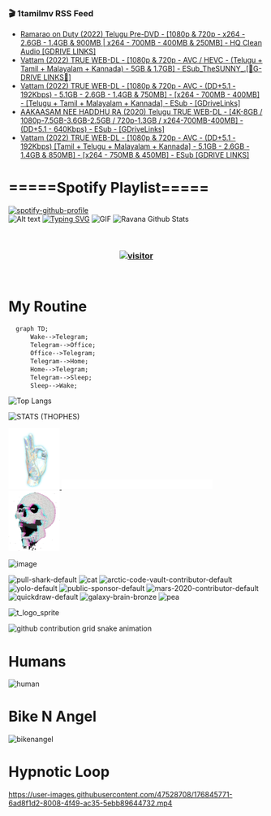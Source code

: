 ### 🎬 1tamilmv RSS Feed

<!-- BLOG-POST-LIST:START -->
- [Ramarao on Duty &lpar;2022&rpar; Telugu Pre-DVD - [1080p &amp; 720p - x264 - 2.6GB - 1.4GB &amp; 900MB | x264 - 700MB - 400MB &amp; 250MB] - HQ Clean Audio [GDRIVE LINKS]](https://www.1tamilmv.pics/index.php?/forums/topic/166575-ramarao-on-duty-2022-telugu-pre-dvd-1080p-720p-x264-26gb-14gb-900mb-x264-700mb-400mb-250mb-hq-clean-audio-gdrive-links/&do=findComment&comment=332366)
- [Vattam &lpar;2022&rpar; TRUE WEB-DL - [1080p &amp; 720p - AVC / HEVC - &lpar;Telugu + Tamil + Malayalam + Kannada&rpar; - 5GB &amp; 1.7GB] - ESub_TheSUNNY_.[🔰G-DRIVE LINKS🔰]](https://www.1tamilmv.pics/index.php?/forums/topic/166574-vattam-2022-true-web-dl-1080p-720p-avc-hevc-telugu-tamil-malayalam-kannada-5gb-17gb-esub_thesunny_%F0%9F%94%B0g-drive-links%F0%9F%94%B0/&do=findComment&comment=332365)
- [Vattam &lpar;2022&rpar; TRUE WEB-DL - [1080p &amp; 720p - AVC - &lpar;DD+5.1 - 192Kbps&rpar; - 5.1GB - 2.6GB - 1.4GB &amp; 750MB] - [x264 - 700MB - 400MB] - [Telugu + Tamil + Malayalam + Kannada] - ESub - [GDriveLinks]](https://www.1tamilmv.pics/index.php?/forums/topic/166573-vattam-2022-true-web-dl-1080p-720p-avc-dd51-192kbps-51gb-26gb-14gb-750mb-x264-700mb-400mb-telugu-tamil-malayalam-kannada-esub-gdrivelinks/&do=findComment&comment=332364)
- [AAKAASAM NEE HADDHU RA &lpar;2020&rpar; Telugu TRUE WEB-DL - [4K-8GB / 1080p-7.5GB-3.6GB-2.5GB / 720p-1.3GB / x264-700MB-400MB] - &lpar;DD+5.1 - 640Kbps&rpar; - ESub - [GDriveLinks]](https://www.1tamilmv.pics/index.php?/forums/topic/166572-aakaasam-nee-haddhu-ra-2020-telugu-true-web-dl-4k-8gb-1080p-75gb-36gb-25gb-720p-13gb-x264-700mb-400mb-dd51-640kbps-esub-gdrivelinks/&do=findComment&comment=332363)
- [Vattam &lpar;2022&rpar; TRUE WEB-DL - [1080p &amp; 720p - AVC - &lpar;DD+5.1 - 192Kbps&rpar; [Tamil + Telugu + Malayalam + Kannada] - 5.1GB - 2.6GB - 1.4GB &amp; 850MB] - [x264 - 750MB &amp; 450MB] - ESub [GDRIVE LINKS]](https://www.1tamilmv.pics/index.php?/forums/topic/166571-vattam-2022-true-web-dl-1080p-720p-avc-dd51-192kbps-tamil-telugu-malayalam-kannada-51gb-26gb-14gb-850mb-x264-750mb-450mb-esub-gdrive-links/&do=findComment&comment=332362)
<!-- BLOG-POST-LIST:END -->

# =====Spotify Playlist=====
[![spotify-github-profile](https://spotify-github-profile.vercel.app/api/view?uid=31rfzgmuvvewegdlxvlev4ynz4vu&cover_image=true&theme=default&bar_color=53b14f&bar_color_cover=true)](https://ravana69.github.io/rss)
</br>
![Alt text](https://spotify-recently-played-readme.vercel.app/api?user=31rfzgmuvvewegdlxvlev4ynz4vu)
[![Typing SVG](https://readme-typing-svg.herokuapp.com?color=%2336BCF7&center=true&vCenter=true&multiline=true&height=81&lines=I+AM+RAVANA;CONTACT+ME+ON+TELEGRAM%3A+%40R4V4N4)](https://git.io/typing-svg)
<img align="centre" height="400px" width="490px" alt="GIF" src="https://github.com/ravana69/ravana69/blob/master/rvm.gif" />
![Ravana Github Stats](https://github-readme-stats.vercel.app/api?username=ravana69&&show_icons=true&theme=radical)

<br />
<h3 align="center"> <a href="https://t.me/r4v4n4"><img src="https://profile-counter.glitch.me/ravana69/count.svg" alt="visitor" width="600"></a> </h3>
</br>

<H1>My Routine</H1>

```mermaid
  graph TD;
      Wake-->Telegram;
      Telegram-->Office;
      Office-->Telegram;
      Telegram-->Home;
      Home-->Telegram;
      Telegram-->Sleep;
      Sleep-->Wake;
```
![Top Langs](https://github-readme-stats.vercel.app/api/top-langs/?username=ravana69&&show_icons=true&theme=radical)

![STATS (THOPHES)](https://github-profile-trophy.vercel.app/?username=ravana69&theme=gruvbox&margin-w=10&margin-h=15&column=8)
<br />
<p align="left">
    <a href="#">
        <img width="20%" src="./assets/images/hand.gif" alt="" />
    </a>
    <a href="#">
        <img width="59%" src="./assets/images/spacer.png" alt="" >
    </a>
    <a href="#">
        <img width="20%" src="./assets/images/skull.gif" alt="" />
    </a>
</p>


![image](https://user-images.githubusercontent.com/47528708/175298537-0623dc00-7b1a-4ec1-b5b1-71768763a234.png)

<img width="148" alt="pull-shark-default" src="https://user-images.githubusercontent.com/47528708/176419715-70981865-4dc6-489a-8a1a-06842db67b15.gif"> <img width="148" alt="cat" src="https://user-images.githubusercontent.com/47528708/179149594-60701d0e-e626-415f-9958-80736351eadd.gif"> <img width="148" alt="arctic-code-vault-contributor-default" src="https://user-images.githubusercontent.com/47528708/175267501-e1fbbb8f-c2b2-4882-b865-2ac4debef26c.png"> <img width="148" alt="yolo-default" src="https://user-images.githubusercontent.com/47528708/175267654-281a1880-1129-4b7b-bf2f-de5dd2bc5afa.png"> <img width="148" alt="public-sponsor-default" src="https://user-images.githubusercontent.com/47528708/175268448-2e78cc75-fb25-4d76-bd22-7df520446b45.png"> <img width="148" alt="mars-2020-contributor-default" src="https://user-images.githubusercontent.com/47528708/175268475-de6d987a-3be9-4353-86a5-23b422559355.png"> <img width="148" alt="quickdraw-default" src="https://user-images.githubusercontent.com/47528708/179148665-33e7c2c8-5d95-413e-8b25-6862820a5fe7.png"> <img width="148" alt="galaxy-brain-bronze" src="https://user-images.githubusercontent.com/47528708/176419717-e2fdca8b-0fdc-47dd-9511-a7ff52178a33.gif"> <img width="148" alt="pea" src="https://user-images.githubusercontent.com/47528708/179149608-800ce6e1-7d24-4bfe-8e84-5628e6d5497d.gif">

![t_logo_sprite](https://user-images.githubusercontent.com/47528708/175293007-21ff1792-1fca-4be3-bcae-12fdc3aa414f.svg)

![github contribution grid snake animation](https://raw.githubusercontent.com/ravana69/ravana69/output/github-contribution-grid-snake-dark.svg#gh-dark-mode-only)

# Humans
<img width="170" alt="human" src="https://user-images.githubusercontent.com/47528708/176413829-c142d478-1c96-4c3c-a2a4-2dd35374c335.gif">

# Bike N Angel
<img width="170" alt="bikenangel" src="https://user-images.githubusercontent.com/47528708/176616968-3a44f91e-8016-477c-9bb5-c4689a1adbee.gif">

# Hypnotic Loop

https://user-images.githubusercontent.com/47528708/176845771-6ad8f1d2-8008-4f49-ac35-5ebb89644732.mp4

